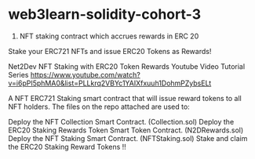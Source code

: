 # web3learn-solidity-cohort-3

1. NFT staking contract which accrues rewards in ERC 20


Stake your ERC721 NFTs and issue ERC20 Tokens as Rewards!

Net2Dev NFT Staking with ERC20 Token Rewards Youtube Video Tutorial Series https://www.youtube.com/watch?v=i6pPI5phMA0&list=PLLkrq2VBYc1YAIXfxuuh1DohmPZybsELt

A NFT ERC721 Staking smart contract that will issue reward tokens to all NFT holders. The files on the repo attached are used to:

Deploy the NFT Collection Smart Contract. (Collection.sol)
Deploy the ERC20 Staking Rewards Token Smart Token Contract. (N2DRewards.sol)
Deploy the NFT Staking Smart Contract. (NFTStaking.sol)
Stake and claim the ERC20 Staking Reward Tokens !!

